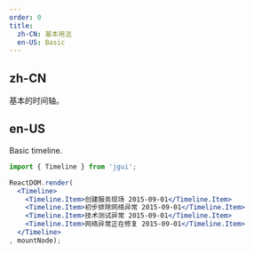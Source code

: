 ```yaml
---
order: 0
title: 
  zh-CN: 基本用法
  en-US: Basic
---
```


## zh-CN

基本的时间轴。

## en-US 

Basic timeline.

````jsx
import { Timeline } from 'jgui';

ReactDOM.render(
  <Timeline>
    <Timeline.Item>创建服务现场 2015-09-01</Timeline.Item>
    <Timeline.Item>初步排除网络异常 2015-09-01</Timeline.Item>
    <Timeline.Item>技术测试异常 2015-09-01</Timeline.Item>
    <Timeline.Item>网络异常正在修复 2015-09-01</Timeline.Item>
  </Timeline>
, mountNode);
````
